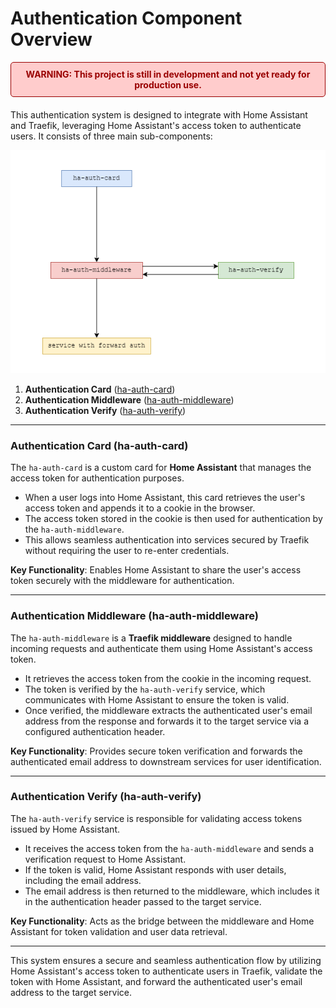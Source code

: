 # Authentication Component Overview

<div style="background-color: #ffcccc; color: #990000; padding: 10px; border: 1px solid #990000; border-radius: 5px; text-align: center; font-weight: bold; margin-bottom: 20px;">
WARNING: This project is still in development and not yet ready for production use.
</div>

This authentication system is designed to integrate with Home Assistant and Traefik, leveraging Home Assistant's access token to authenticate users. It consists of three main sub-components:

![Snap Install Microk8s](./docs/architecture.png)

1. **Authentication Card** ([ha-auth-card](https://github.com/TritonNET/hass-auth-card))  
2. **Authentication Middleware** ([ha-auth-middleware](https://github.com/TritonNET/ha-auth-middleware))  
3. **Authentication Verify** ([ha-auth-verify](https://github.com/TritonNET/ha-auth-verify))  

---

### **Authentication Card (ha-auth-card)**

The `ha-auth-card` is a custom card for **Home Assistant** that manages the access token for authentication purposes.  

- When a user logs into Home Assistant, this card retrieves the user's access token and appends it to a cookie in the browser.  
- The access token stored in the cookie is then used for authentication by the `ha-auth-middleware`.  
- This allows seamless authentication into services secured by Traefik without requiring the user to re-enter credentials.

**Key Functionality**: Enables Home Assistant to share the user's access token securely with the middleware for authentication.

---

### **Authentication Middleware (ha-auth-middleware)**

The `ha-auth-middleware` is a **Traefik middleware** designed to handle incoming requests and authenticate them using Home Assistant's access token.  

- It retrieves the access token from the cookie in the incoming request.  
- The token is verified by the `ha-auth-verify` service, which communicates with Home Assistant to ensure the token is valid.  
- Once verified, the middleware extracts the authenticated user's email address from the response and forwards it to the target service via a configured authentication header.

**Key Functionality**: Provides secure token verification and forwards the authenticated email address to downstream services for user identification.

---

### **Authentication Verify (ha-auth-verify)**

The `ha-auth-verify` service is responsible for validating access tokens issued by Home Assistant.  

- It receives the access token from the `ha-auth-middleware` and sends a verification request to Home Assistant.  
- If the token is valid, Home Assistant responds with user details, including the email address.  
- The email address is then returned to the middleware, which includes it in the authentication header passed to the target service.

**Key Functionality**: Acts as the bridge between the middleware and Home Assistant for token validation and user data retrieval.

---

This system ensures a secure and seamless authentication flow by utilizing Home Assistant's access token to authenticate users in Traefik, validate the token with Home Assistant, and forward the authenticated user's email address to the target service.
